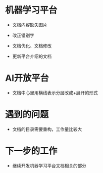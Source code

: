 <!--
 * @Author: liusimin
 * @Date: 2020-12-28 18:30:32
 * @LastEditors: your name
 * @LastEditTime: 2020-12-28 18:31:42
 * @Description: file content
-->

# 机器学习平台

- 文档内容缺失图片

- 改正错别字

- 文档优化、文档修改

- 更新平台介绍的文档

# AI开放平台

- 文档中心里用横线表示分层改成+展开的形式

# 遇到的问题

- 文档的目录需要重构，工作量比较大

# 下一步的工作

- 继续开发机器学习平台文档相关的部分
